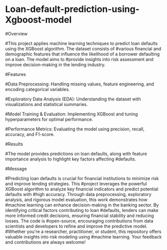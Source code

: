 # Loan-default-prediction-using-Xgboost-model
#Overview

#This project applies machine learning techniques to predict loan defaults using the XGBoost algorithm. The dataset consists of
#various financial and demographic features that influence the likelihood of a borrower defaulting on a loan. The model aims to #provide insights into risk assessment and improve decision-making in the lending industry.

#Features

#Data Preprocessing: Handling missing values, feature engineering, and encoding categorical variables.

#Exploratory Data Analysis (EDA): Understanding the dataset with visualizations and statistical summaries.

#Model Training & Evaluation: Implementing XGBoost and tuning hyperparameters for optimal performance.

#Performance Metrics: Evaluating the model using precision, recall, accuracy, and F1-score.

#Results

#The model provides predictions on loan defaults, along with feature importance analysis to highlight key factors affecting #defaults.

#Message

#Predicting loan defaults is crucial for financial institutions to minimize risk and improve lending strategies. This #project leverages the powerful XGBoost algorithm to analyze key financial indicators and predict potential defaults with #high accuracy. Through data preprocessing, exploratory analysis, and rigorous model evaluation, this work demonstrates how #machine learning can enhance decision-making in the banking sector. By identifying critical factors contributing to loan #defaults, lenders can make more informed credit decisions, ensuring financial stability and reducing losses. The code is #open-source, encouraging contributions from data scientists and developers to refine and improve the predictive model. #Whether you're a researcher, practitioner, or student, this repository offers valuable insights into risk modeling using #machine learning. Your feedback and contributions are always welcome!
